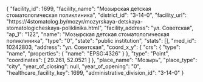 {
    "facility_id": 1699,
    "facility_name": "Мозырская детская стоматологическая поликлиника",
    "district_id": "3-14-0",
    "facility_url": "https:\/\/4stomatolog.by\/mozyr\/mozyrskaya-detskaya-stomatologicheskaya-poliklinika.html",
    "facility_address": "ул. Советская",
    "ap_1": "122",
    "name": "Мозырская детская стоматологическая поликлиника",
    "type": "0",
    "state": "public institution",
    "stats": [],
    "med_id": 10242803,
    "address": "ул. Советская",
    "coord_x_y": {
        "crs": {
            "type": "name",
            "properties": {
                "name": "EPSG:4326"
            }
        },
        "type": "Point",
        "coordinates": [
            29.261,
            52.0521
        ]
    },
    "place_name": "Мозырь",
    "place_type": "city",
    "year_of_closing": null,
    "year_of_opening": "0",
    "healthcare_facility_key": 1699,
    "administrative_division_id": "3-14-0"
}